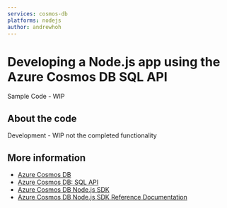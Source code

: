 ```yaml
---
services: cosmos-db
platforms: nodejs
author: andrewhoh
---
```


# Developing a Node.js app using the Azure Cosmos DB SQL API
Sample Code - WIP

## About the code
 Development  - WIP  not the completed functionality  

## More information

- [Azure Cosmos DB](https://docs.microsoft.com/azure/cosmos-db/introduction)
- [Azure Cosmos DB: SQL API](https://docs.microsoft.com/en-us/azure/cosmos-db/sql-api-introduction)
- [Azure Cosmos DB Node.js SDK](https://docs.microsoft.com/en-us/azure/cosmos-db/sql-api-sdk-node)
- [Azure Cosmos DB Node.js SDK Reference Documentation](http://azure.github.io/azure-documentdb-node/)
